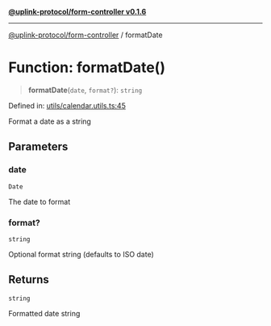 [**@uplink-protocol/form-controller v0.1.6**](../README.md)

***

[@uplink-protocol/form-controller](../globals.md) / formatDate

# Function: formatDate()

> **formatDate**(`date`, `format?`): `string`

Defined in: [utils/calendar.utils.ts:45](https://github.com/jmkcoder/uplink-protocol-calendar/blob/f78ad3d76836bc48e6721214f929c06c541c2ab7/src/utils/calendar.utils.ts#L45)

Format a date as a string

## Parameters

### date

`Date`

The date to format

### format?

`string`

Optional format string (defaults to ISO date)

## Returns

`string`

Formatted date string
